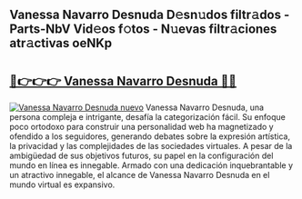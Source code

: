## Vanessa Navarro Desnuda D𝚎sn𝚞dos filtr𝚊dos - Parts-NbV Vid𝚎os f𝚘tos - N𝚞evas filtr𝚊ciones atr𝚊ctivas oeNKp

# <h2><a href="http://mb8isad.tromn.icu/?c=Vanessa+Navarro+Desnuda">🔗👉👉👉 Vanessa Navarro Desnuda 🔗🔗</a></h2>

[![Vanessa Navarro Desnuda nuevo](https://i.imgur.com/pEAQMta.gif)](http://mb8isad.tromn.icu/?c=Vanessa+Navarro+Desnuda)
Vanessa Navarro Desnuda, una persona compleja e intrigante, desafía la categorización fácil. Su enfoque poco ortodoxo para construir una personalidad web ha magnetizado y ofendido a los seguidores, generando debates sobre la expresión artística, la privacidad y las complejidades de las sociedades virtuales. A pesar de la ambigüedad de sus objetivos futuros, su papel en la configuración del mundo en línea es innegable. Armado con una dedicación inquebrantable y un atractivo innegable, el alcance de Vanessa Navarro Desnuda en el mundo virtual es expansivo.
